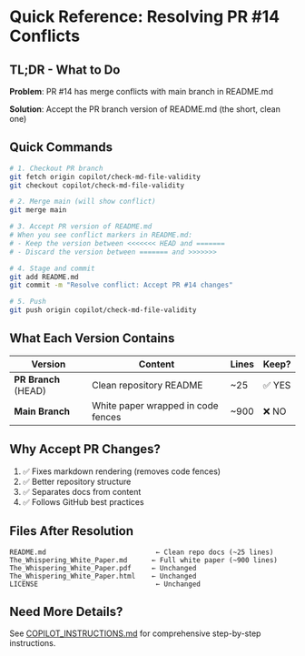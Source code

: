# Quick Reference: Resolving PR #14 Conflicts

## TL;DR - What to Do

**Problem**: PR #14 has merge conflicts with main branch in README.md

**Solution**: Accept the PR branch version of README.md (the short, clean one)

## Quick Commands

```bash
# 1. Checkout PR branch
git fetch origin copilot/check-md-file-validity
git checkout copilot/check-md-file-validity

# 2. Merge main (will show conflict)
git merge main

# 3. Accept PR version of README.md
# When you see conflict markers in README.md:
# - Keep the version between <<<<<<< HEAD and =======
# - Discard the version between ======= and >>>>>>>

# 4. Stage and commit
git add README.md
git commit -m "Resolve conflict: Accept PR #14 changes"

# 5. Push
git push origin copilot/check-md-file-validity
```

## What Each Version Contains

| Version | Content | Lines | Keep? |
|---------|---------|-------|-------|
| **PR Branch** (HEAD) | Clean repository README | ~25 | ✅ YES |
| **Main Branch** | White paper wrapped in code fences | ~900 | ❌ NO |

## Why Accept PR Changes?

1. ✅ Fixes markdown rendering (removes code fences)
2. ✅ Better repository structure
3. ✅ Separates docs from content
4. ✅ Follows GitHub best practices

## Files After Resolution

```
README.md                           ← Clean repo docs (~25 lines)
The_Whispering_White_Paper.md      ← Full white paper (~900 lines)
The_Whispering_White_Paper.pdf     ← Unchanged
The_Whispering_White_Paper.html    ← Unchanged
LICENSE                             ← Unchanged
```

## Need More Details?

See [COPILOT_INSTRUCTIONS.md](COPILOT_INSTRUCTIONS.md) for comprehensive step-by-step instructions.
